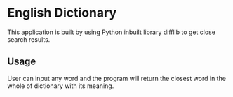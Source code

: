 # English Dictionary

This application is built by using Python inbuilt library difflib to get close search results.

## Usage

User can input any word and the program will return the closest word in the whole of dictionary with its meaning.
